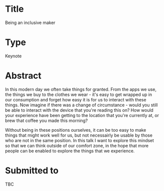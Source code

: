 # Title

Being an inclusive maker

# Type

Keynote

# Abstract

In this modern day we often take things for granted. From the apps we use, the things we buy to the clothes we wear - 
it's easy to get wrapped up in our consumption and forget how easy it is for us to interact with these things. Now imagine 
if there was a change of circumstance - would you still be able to interact with the device that you're reading 
this on? How would your experience have been getting to the location that you're currently at, or brew that coffee you
made this morning?

Without being in these positions ourselves, it can be too easy to make things that might work well for us, but not necessairly 
be usable by those who are not in the same position. In this talk I want to explore this mindset so that we can think outside
of our comfort zone, in the hope that more people can be enabled to explore the things that we experience.

# Submitted to

TBC
